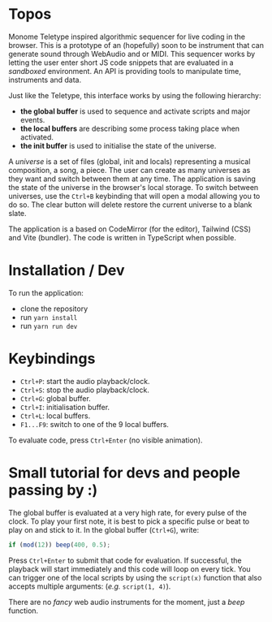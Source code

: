 # Topos

Monome Teletype inspired algorithmic sequencer for live coding in the browser. This is a prototype of an (hopefully) soon to be instrument that can generate sound through WebAudio and or MIDI. This sequencer works by letting the user enter short JS code snippets that are evaluated in a _sandboxed_ environment. An API is providing tools to manipulate time, instruments and data.

Just like the Teletype, this interface works by using the following hierarchy:

- **the global buffer** is used to sequence and activate scripts and major events.
- **the local buffers** are describing some process taking place when activated.
- **the init buffer** is used to initialise the state of the universe.

A _universe_ is a set of files (global, init and locals) representing a musical composition, a song, a piece. The user can create as many universes as they want and switch between them at any time. The application is saving the state of the universe in the browser's local storage. To switch between universes, use the `Ctrl+B` keybinding that will open a modal allowing you to do so. The clear button will delete restore the current universe to a blank slate.

The application is a based on CodeMirror (for the editor), Tailwind (CSS) and Vite (bundler). The code is written in TypeScript when possible.

# Installation / Dev

To run the application:

- clone the repository
- run `yarn install`
- run `yarn run dev`

# Keybindings

- `Ctrl+P`: start the audio playback/clock.
- `Ctrl+S`: stop the audio playback/clock.
- `Ctrl+G`: global buffer.
- `Ctrl+I`: initialisation buffer.
- `Ctrl+L`: local buffers.
- `F1...F9`: switch to one of the 9 local buffers.

To evaluate code, press `Ctrl+Enter` (no visible animation).

# Small tutorial for devs and people passing by :)

The global buffer is evaluated at a very high rate, for every pulse of the clock. To play your first note, it is best to pick a specific pulse or beat to play on and stick to it. In the global buffer (`Ctrl+G`), write:

```js
if (mod(12)) beep(400, 0.5);
```

Press `Ctrl+Enter` to submit that code for evaluation. If successful, the playback will start immediately and this code will loop on every tick. You can trigger one of the local scripts by using the `script(x)` function that also accepts multiple arguments: (_e.g._ `script(1, 4)`).

There are no _fancy_ web audio instruments for the moment, just a _beep_ function.
